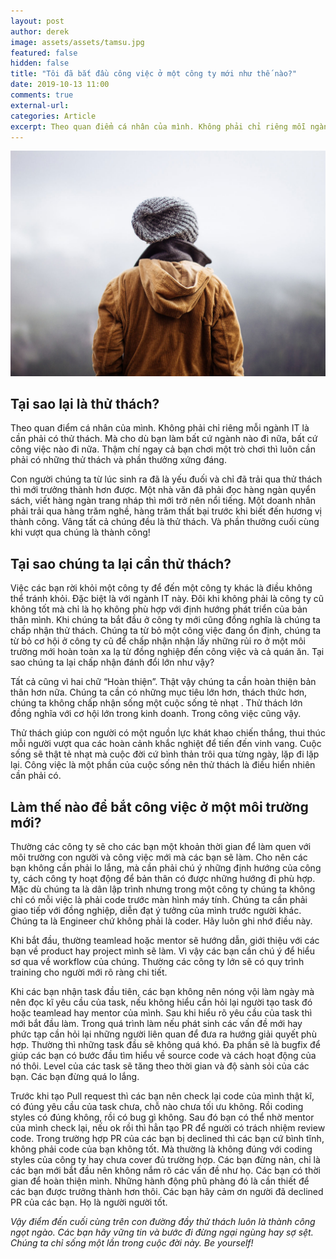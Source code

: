 ```yaml
---
layout: post
author: derek
image: assets/assets/tamsu.jpg
featured: false
hidden: false
title: "Tôi đã bắt đầu công việc ở một công ty mới như thế nào?"
date: 2019-10-13 11:00
comments: true
external-url:
categories: Article
excerpt: Theo quan điểm cá nhân của mình. Không phải chỉ riêng mỗi ngành IT là cần phải có thử thách. Mà cho dù bạn làm bất cứ ngành nào đi nữa, bất cứ công việc nào đi nữa. Thậm chí ngay cả bạn chơi một trò chơi thì luôn cần phải có những thử thách và phần thưởng xứng đáng.
---
```


![](/assets/tamsu.jpg)

## Tại sao lại là thử thách?

Theo quan điểm cá nhân của mình. Không phải chỉ riêng mỗi ngành IT là cần phải có thử thách. Mà cho dù bạn làm bất cứ ngành nào đi nữa, bất cứ công việc nào đi nữa. Thậm chí ngay cả bạn chơi một trò chơi thì luôn cần phải có những thử thách và phần thưởng xứng đáng.

Con người chúng ta từ lúc sinh ra đã là yếu đuối và chỉ đã trải qua thử thách thì mới trưởng thành hơn được. Một nhà văn đã phải đọc hàng ngàn quyển sách, viết hàng ngàn trang nháp thì mới trở nên nổi tiếng. Một doanh nhân phải trải qua hàng trăm nghề, hàng trăm thất bại trước khi biết đến hương vị thành công. Vâng tất cả chúng đều là thử thách. Và phần thưởng cuối cùng khi vượt qua chúng là thành công! 

## Tại sao chúng ta lại cần thử thách?

Việc các bạn rời khỏi một công ty để đến một công ty khác là điều không thể tránh khỏi. Đặc biệt là với ngành IT này. Đôi khi không phải là công ty cũ không tốt mà chỉ là họ không phù hợp với định hướng phát triển của bản thân mình. Khi chúng ta bắt đầu ở công ty mới cũng đồng nghĩa là chúng ta chấp nhận thử thách. Chúng ta từ bỏ một công việc đang ổn định, chúng ta từ bỏ cơ hội ở công ty cũ để chấp nhận nhận lấy những rủi ro ở một môi trường mới hoàn toàn xa lạ từ đồng nghiệp đến công việc và cả quán ăn. Tại sao chúng ta lại chấp nhận đánh đổi lớn như vậy?

Tất cả cũng vì hai chữ “Hoàn thiện”. Thật vậy chúng ta cần hoàn thiện bản thân hơn nữa. Chúng ta cần có những mục tiêu lớn hơn, thách thức hơn, chúng ta không chấp nhận sống một cuộc sống tẻ nhạt . Thử thách lớn đồng nghĩa với cơ hội lớn trong kinh doanh. Trong công việc cũng vậy.

Thử thách giúp con người có một nguồn lực khát khao chiến thắng, thui thúc mỗi người vượt qua các hoàn cảnh khắc nghiệt để tiến đến vinh vang. Cuộc sống sẽ thật tẻ nhạt mà cuộc đời cứ bình thản trôi qua từng ngày, lặp đi lặp lại.  Công việc là một phần của cuộc sống nên thử thách là điều hiển nhiên cần phải có.

## Làm thế nào để bắt công việc ở một môi trường mới?

Thường các công ty sẽ cho các bạn một khoản thời gian để làm quen với môi trường con người và công việc mới mà các bạn sẽ làm. Cho nên các bạn không cần phải lo lắng, mà cần phải chú ý những định hướng của công ty, cách công ty hoạt động để bản thân có được những hướng đi phù hợp. Mặc dù chúng ta là dân lập trình nhưng trong một công ty chúng ta không chỉ có mỗi việc là phải code trước màn hình máy tính. Chúng ta cần phải giao tiếp với đồng nghiệp, diễn đạt ý tưởng của mình trước người khác. Chúng ta là Engineer  chứ không phải là coder. Hãy luôn ghi nhớ điều này.

Khi bắt đầu, thường teamlead hoặc mentor sẽ hướng dẫn, giới thiệu với các bạn về product hay project mình sẽ làm. Vì vậy các bạn cần chú ý để hiểu sơ qua về workflow của chúng. Thường các công ty lớn sẽ có quy trình training cho người mới rõ ràng chi tiết. 

Khi các bạn nhận task đầu tiên, các bạn không nên nóng vội làm ngày mà nên đọc kĩ yêu cầu của task, nếu không hiểu cần hỏi lại người tạo task đó hoặc teamlead hay mentor của mình. Sau khi hiểu rõ yêu cầu của task thì mới bắt đầu làm. Trong quá trình làm nếu phát sinh các vấn đề mới hay phức tạp cần hỏi lại những người liên quan để đưa ra hướng giải quyết phù hợp. Thường thì những task đầu sẽ không quá khó. Đa phần sẽ là bugfix để giúp các bạn có bước đầu tìm hiểu về source code và cách hoạt động của nó thôi. Level của các task sẽ tăng theo thời gian và độ sành sỏi của các bạn. Các bạn đừng quá lo lắng. 

Trước khi tạo Pull request thì các bạn nên check lại code của mình thật kĩ, có đúng yêu cầu của task chưa, chỗ nào chưa tối ưu không. Rồi coding styles có đúng không, rồi có bug gì không. Sau đó bạn có thể nhờ mentor của mình check lại, nếu ok rồi thì hẳn tạo PR để người có trách nhiệm review code. Trong trường hợp PR của các bạn bị declined thì các bạn cứ bình tĩnh, không phải code của bạn không tốt. Mà thường là không đúng với coding styles của công ty hay chưa cover đủ trường hợp. Các bạn đừng nản, chỉ là các bạn mới bắt đầu nên không nắm rõ các vấn đề như họ. Các bạn có thời gian để hoàn thiện mình. Những hành động phũ phàng đó là cần thiết để các bạn được trưởng thành hơn thôi. Các bạn hãy cảm ơn người đã declined PR của các bạn. Họ là người người tốt. 

*Vậy điểm đến cuối cùng trên con đường đầy thử thách luôn là thành công ngọt ngào. Các bạn hãy vững tin và bước đi đừng ngại ngùng hay sợ sệt. Chúng ta chỉ sống một lần trong cuộc đời này. Be yourself!*
